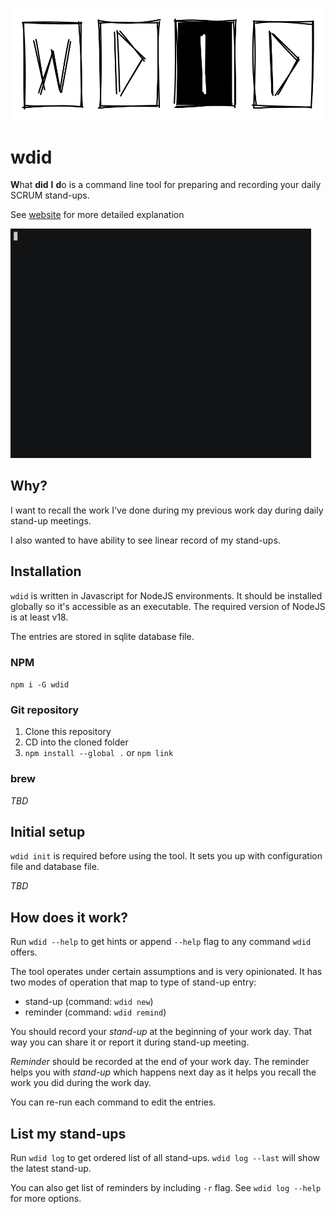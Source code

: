 ![wdid logo](docs/logo.svg)

# wdid

**W**hat **did** **I** **d**o is a command line tool for preparing and
recording your daily SCRUM stand-ups.

See [website](https://comatory.github.io/wdid/) for more detailed explanation

<img src="docs/wdid.gif" width="481" alt="demonstrating wdid on command line" />

## Why?

I want to recall the work I've done during my previous work day during
daily stand-up meetings.

I also wanted to have ability to see linear record of my stand-ups.

## Installation

`wdid` is written in Javascript for NodeJS environments. It should be
installed globally so it's accessible as an executable. The required
version of NodeJS is at least v18.

The entries are stored in sqlite database file.

### NPM

`npm i -G wdid`

### Git repository

1. Clone this repository
2. CD into the cloned folder
3. `npm install --global .` or `npm link`

### brew

_TBD_

## Initial setup

`wdid init` is required before using the tool. It sets you up with
configuration file and database file.

_TBD_

## How does it work?

Run `wdid --help` to get hints or append `--help` flag to any command
`wdid` offers.

The tool operates under certain assumptions and is very opinionated. It has
two modes of operation that map to type of stand-up entry:

* stand-up (command: `wdid new`)
* reminder (command: `wdid remind`)

You should record your _stand-up_ at the beginning of your work day. That
way you can share it or report it during stand-up meeting.

_Reminder_ should be recorded at the end of your work day. The reminder
helps you with _stand-up_ which happens next day as it helps you recall
the work you did during the work day.

You can re-run each command to edit the entries.

## List my stand-ups

Run `wdid log` to get ordered list of all stand-ups. `wdid log --last` will
show the latest stand-up.

You can also get list of reminders by including `-r` flag. See `wdid log --help`
for more options.
